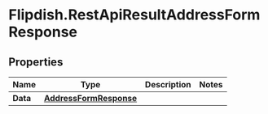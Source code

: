 # Flipdish.RestApiResultAddressFormResponse

## Properties

Name | Type | Description | Notes
------------ | ------------- | ------------- | -------------
**Data** | [**AddressFormResponse**](AddressFormResponse.md) |  | 


